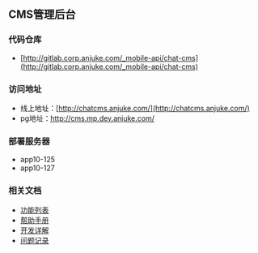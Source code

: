 ## CMS管理后台

### 代码仓库
* [http://gitlab.corp.anjuke.com/_mobile-api/chat-cms](http://gitlab.corp.anjuke.com/_mobile-api/chat-cms)

### 访问地址
* 线上地址：[http://chatcms.anjuke.com/](http://chatcms.anjuke.com/)
* pg地址：http://cms.mp.dev.anjuke.com/

### 部署服务器
* app10-125
* app10-127

### 相关文档
* [功能列表](http://gitlab.corp.anjuke.com/Beckyxu/api/blob/master/cms/CMS-%E5%8A%9F%E8%83%BD%E5%88%97%E8%A1%A8.md)
* [帮助手册](http://gitlab.corp.anjuke.com/Beckyxu/api/blob/master/cms/CMS-%E5%B8%AE%E5%8A%A9%E6%89%8B%E5%86%8C.md)
* [开发详解](http://gitlab.corp.anjuke.com/Beckyxu/api/blob/master/cms/CMS-%E5%BC%80%E5%8F%91%E8%AF%A6%E8%A7%A3.md)
* [问题记录](http://gitlab.corp.anjuke.com/Beckyxu/api/blob/master/cms/CMS-%E9%97%AE%E9%A2%98%E8%AE%B0%E5%BD%95.md)
